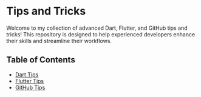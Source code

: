 # Tips and Tricks

Welcome to my collection of advanced Dart, Flutter, and GitHub tips and tricks! This repository is designed to help experienced developers enhance their skills and streamline their workflows.

## Table of Contents

- [Dart Tips](dart/README.md)
- [Flutter Tips](flutter/README.md)
- [GitHub Tips](github/README.md)